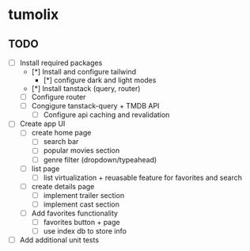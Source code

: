 # tumolix

## TODO

- [ ] Install required packages
  - [*] Install and configure tailwind
    - [*] configure dark and light modes
  - [*] Install tanstack (query, router)
  - [ ] Configure router
  - [ ] Congigure tanstack-query + TMDB API
    - [ ] Configure api caching and revalidation
- [ ] Create app UI
  - [ ] create home page
    - [ ] search bar
    - [ ] popular movies section
    - [ ] genre filter (dropdown/typeahead)
  - [ ] list page
    - [ ] list virtualization + reuasable feature for favorites and search
  - [ ] create details page
    - [ ] implement trailer section
    - [ ] implement cast section
  - [ ] Add favorites functionality
    - [ ] favorites button + page
    - [ ] use index db to store info
- [ ] Add additional unit tests
